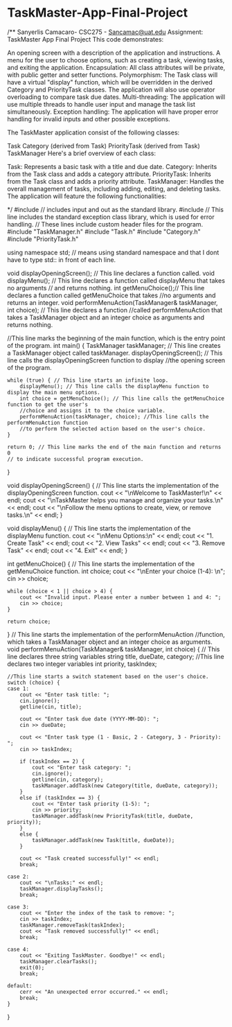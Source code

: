 # TaskMaster-App-Final-Project
/** Sanyerlis Camacaro- CSC275 - Sancamac@uat.edu Assignment: TaskMaster App Final Project
This code demonstrates:

An opening screen with a description of the application and instructions.
A menu for the user to choose options, such as creating a task, viewing tasks, and exiting the application.
Encapsulation: All class attributes will be private, with public getter and setter functions.
Polymorphism: The Task class will have a virtual "display" function, which will be overridden
in the derived Category and PriorityTask classes. The application will also use operator
overloading to compare task due dates.
Multi-threading: The application will use multiple threads to handle user input
and manage the task list simultaneously.
Exception handling: The application will have proper error handling for invalid
inputs and other possible exceptions.

The TaskMaster application  consist of the following classes:

Task
Category (derived from Task)
PriorityTask (derived from Task)
TaskManager
Here's a brief overview of each class:

Task: Represents a basic task with a title and due date.
Category: Inherits from the Task class and adds a category attribute.
PriorityTask: Inherits from the Task class and adds a priority attribute.
TaskManager: Handles the overall management of tasks, including adding, editing, and deleting tasks.
The application will feature the following functionalities:



*/
#include <iostream> // includes input and out as the standard library.
#include <stdexcept> // This line includes the standard exception class library, which is used for error handling.
// These lines include custom header files for the program.
#include "TaskManager.h"
#include "Task.h"
#include "Category.h"
#include "PriorityTask.h"

using namespace std; // means using standard namespace and that I dont have to type std:: in front of each line.

void displayOpeningScreen(); // This line declares a function called.
void displayMenu(); // This line declares a function called displayMenu that takes no arguments 
// and returns nothing.
int getMenuChoice();// This line declares a function called getMenuChoice that takes 
//no arguments and returns an integer.
void performMenuAction(TaskManager& taskManager, int choice); // This line declares a function 
//called performMenuAction that takes a TaskManager object and an integer choice as arguments and returns nothing.

//This line marks the beginning of the main function, which is the entry point of the program.
int main() {
    TaskManager taskManager; // This line creates a TaskManager object called taskManager.
    displayOpeningScreen(); //  This line calls the displayOpeningScreen function to display 
    //the opening screen of the program.

    while (true) { // This line starts an infinite loop.
        displayMenu(); // This line calls the displayMenu function to display the main menu options.
        int choice = getMenuChoice(); // This line calls the getMenuChoice function to get the user's 
        //choice and assigns it to the choice variable.
        performMenuAction(taskManager, choice); //This line calls the performMenuAction function 
        //to perform the selected action based on the user's choice.
    }

    return 0; // This line marks the end of the main function and returns 0 
    // to indicate successful program execution.
}

void displayOpeningScreen() { //  This line starts the implementation of the displayOpeningScreen function.
    cout << "\nWelcome to TaskMaster!\n" << endl;
    cout << "\nTaskMaster helps you manage and organize your tasks.\n" << endl;
    cout << "\nFollow the menu options to create, view, or remove tasks.\n" << endl;
}

void displayMenu() { // This line starts the implementation of the displayMenu function.
    cout << "\nMenu Options:\n" << endl;
    cout << "1. Create Task" << endl;
    cout << "2. View Tasks" << endl;
    cout << "3. Remove Task" << endl;
    cout << "4. Exit" << endl;
}

int getMenuChoice() { // This line starts the implementation of the getMenuChoice function.
    int choice;
    cout << "\nEnter your choice (1-4): \n";
    cin >> choice;

    while (choice < 1 || choice > 4) {
        cout << "Invalid input. Please enter a number between 1 and 4: ";
        cin >> choice;
    }

    return choice;
}
// This line starts the implementation of the performMenuAction 
//function, which takes a TaskManager object and an integer choice as arguments.
void performMenuAction(TaskManager& taskManager, int choice) { 
    // This line declares three string variables
    string title, dueDate, category;
    //This line declares two integer variables 
    int priority, taskIndex;

    //This line starts a switch statement based on the user's choice.
    switch (choice) {
    case 1:
        cout << "Enter task title: ";
        cin.ignore();
        getline(cin, title);

        cout << "Enter task due date (YYYY-MM-DD): ";
        cin >> dueDate;

        cout << "Enter task type (1 - Basic, 2 - Category, 3 - Priority): ";
        cin >> taskIndex;

        if (taskIndex == 2) {
            cout << "Enter task category: ";
            cin.ignore();
            getline(cin, category);
            taskManager.addTask(new Category(title, dueDate, category));
        }
        else if (taskIndex == 3) {
            cout << "Enter task priority (1-5): ";
            cin >> priority;
            taskManager.addTask(new PriorityTask(title, dueDate, priority));
        }
        else {
            taskManager.addTask(new Task(title, dueDate));
        }

        cout << "Task created successfully!" << endl;
        break;

    case 2:
        cout << "\nTasks:" << endl;
        taskManager.displayTasks();
        break;

    case 3:
        cout << "Enter the index of the task to remove: ";
        cin >> taskIndex;
        taskManager.removeTask(taskIndex);
        cout << "Task removed successfully!" << endl;
        break;

    case 4:
        cout << "Exiting TaskMaster. Goodbye!" << endl;
        taskManager.clearTasks();
        exit(0);
        break;

    default:
        cerr << "An unexpected error occurred." << endl;
        break;
    }
}

